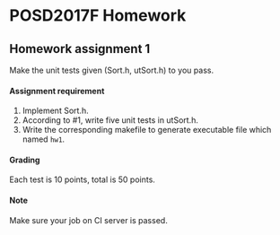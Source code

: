 # POSD2017F Homework

## Homework assignment 1

Make the unit tests given (Sort.h, utSort.h) to you pass.

#### Assignment requirement

 1. Implement Sort.h.
 2. According to #1, write five unit tests in utSort.h.
 3. Write the corresponding makefile to generate executable file which named `hw1`.

#### Grading

Each test is 10 points, total is 50 points.

#### Note

Make sure your job on CI server is passed.
